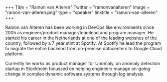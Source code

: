 +++
Title = "Ramon van Alteren"
Twitter = "ramonvanalteren"
image = "ramon-van-alteren.png"
type = "speaker"
linktitle = "ramon-van-alteren"
+++

Ramon van Alteren has been working in DevOps like environments since 2005 as engineer/product manager/teamlead and program manager. He started his career in the Netherlands at one of the leading websites of the country, followed by a 7 year stint at Spotify. At Spotify he lead the program to migrate the entire backend from on-premise datacenters to Google Cloud platform.

Currently he works as product manager for Unomaly, an anomaly detection startup in Stockholm focussed on helping engineers manage on-going change in complex dynamic software systems through log analysis.